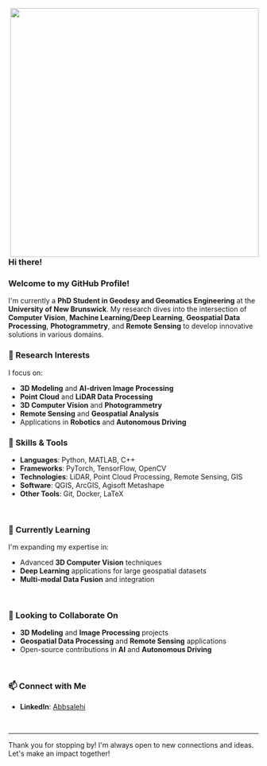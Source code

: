 <img align="right" src="https://github-readme-stats.vercel.app/api?username=Abbsalehi&show_icons=true&icon_color=fff&text_color=fff&bg_color=000&hide_title=true&include_all_commits=true&count_private=true&hide=prs,issues&line_height=25&hide_border=true&custom_title=This%20is%20my%20GitHub%20stats&theme=tokyonight" style="width:500px;" />

<br>

### Hi there!
### Welcome to my GitHub Profile!

I'm currently a **PhD Student in Geodesy and Geomatics Engineering** at the **University of New Brunswick**. My research dives into the intersection of **Computer Vision**, **Machine Learning/Deep Learning**, **Geospatial Data Processing**, **Photogrammetry**, and **Remote Sensing** to develop innovative solutions in various domains.

### 🚀 Research Interests

I focus on:
- **3D Modeling** and **AI-driven Image Processing**
- **Point Cloud** and **LiDAR Data Processing**
- **3D Computer Vision** and **Photogrammetry**
- **Remote Sensing** and **Geospatial Analysis**
- Applications in **Robotics** and **Autonomous Driving**

### 💼 Skills & Tools

- **Languages**: Python, MATLAB, C++
- **Frameworks**: PyTorch, TensorFlow, OpenCV
- **Technologies**: LiDAR, Point Cloud Processing, Remote Sensing, GIS
- **Software**: QGIS, ArcGIS, Agisoft Metashape
- **Other Tools**: Git, Docker, LaTeX

<br>

### 🌱 Currently Learning

I'm expanding my expertise in:
- Advanced **3D Computer Vision** techniques
- **Deep Learning** applications for large geospatial datasets
- **Multi-modal Data Fusion** and integration

<br>

### 🤝 Looking to Collaborate On

- **3D Modeling** and **Image Processing** projects
- **Geospatial Data Processing** and **Remote Sensing** applications
- Open-source contributions in **AI** and **Autonomous Driving**

<br>

### 📫 Connect with Me

- **LinkedIn**: [Abbsalehi](https://www.linkedin.com/in/abbsalehi/)

<br>

---

Thank you for stopping by! I'm always open to new connections and ideas. Let's make an impact together!
